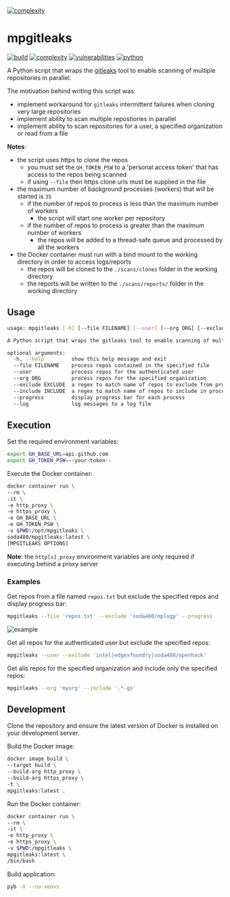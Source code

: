 [![complexity](https://img.shields.io/badge/complexity-Stable:%207-olive)](https://radon.readthedocs.io/en/latest/api.html#module-radon.complexity)
# mpgitleaks
[![build](https://github.com/soda480/mpgitleaks/actions/workflows/main.yml/badge.svg)](https://github.com/soda480/mpgitleaks/actions/workflows/main.yml)
[![complexity](https://img.shields.io/badge/complexity-Simple:%205-brightgreen)](https://radon.readthedocs.io/en/latest/api.html#module-radon.complexity)
[![vulnerabilities](https://img.shields.io/badge/vulnerabilities-None-brightgreen)](https://pypi.org/project/bandit/)
[![python](https://img.shields.io/badge/python-3.9-teal)](https://www.python.org/downloads/)

A Python script that wraps the [gitleaks](https://github.com/zricethezav/gitleaks) tool to enable scanning of multiple repositories in parallel. 

The motivation behind writing this script was:
* implement workaround for `gitleaks` intermittent failures when cloning very large repositories
* implement ability to scan multiple repostiories in parallel
* implement ability to scan repositories for a user, a specified organization or read from a file

**Notes**:
* the script uses https to clone the repos
  * you must set the `GH_TOKEN_PSW` to a 'personal access token' that has access to the repos being scanned
  * if using `--file` then https clone urls must be supplied in the file
* the maximum number of background processes (workers) that will be started is `35`
  * if the number of repos to process is less than the maximum number of workers
    * the script will start one worker per repository
  * if the number of repos to process is greater than the maximum number of workers
    * the repos will be added to a thread-safe queue and processed by all the workers
* the Docker container must run with a bind mount to the working directory in order to access logs/reports
  * the repos will be cloned to the `./scans/clones` folder in the working directory
  * the reports will be written to the `./scans/reports/` folder in the working directory


## Usage
```bash
usage: mpgitleaks [-h] [--file FILENAME] [--user] [--org ORG] [--exclude EXCLUDE] [--include INCLUDE] [--progress] [--log]

A Python script that wraps the gitleaks tool to enable scanning of multiple repositories in parallel

optional arguments:
  -h, --help         show this help message and exit
  --file FILENAME    process repos contained in the specified file
  --user             process repos for the authenticated user
  --org ORG          process repos for the specified organization
  --exclude EXCLUDE  a regex to match name of repos to exclude from processing
  --include INCLUDE  a regex to match name of repos to include in processing
  --progress         display progress bar for each process
  --log              log messages to a log file
```

## Execution

Set the required environment variables:
```bash
export GH_BASE_URL=api.github.com
export GH_TOKEN_PSW=--your-token--
```

Execute the Docker container:
```bash
docker container run \
--rm \
-it \
-e http_proxy \
-e https_proxy \
-e GH_BASE_URL \
-e GH_TOKEN_PSW \
-v $PWD:/opt/mpgitleaks \
soda480/mpgitleaks:latest \
[MPGITLEAKS OPTIONS]
```

**Note**: the `http[s]_proxy` environment variables are only required if executing behind a proxy server

### Examples

Get repos from a file named `repos.txt` but exclude the specified repos and display progress bar:
```bash
mpgitleaks --file 'repos.txt' --exclude 'soda480/mplogp' --progress
```
![example](https://raw.githubusercontent.com/soda480/mpgitleaks/master/docs/images/example1.gif)

Get all repos for the authenticated user but exclude the specified repos:
```bash
mpgitleaks --user --exclude 'intel|edgexfoundry|soda480/openhack'
```

Get alls repos for the specified organization and include only the specified repos:
```bash
mpgitleaks --org 'myorg' --include '.*-go'
```

## Development

Clone the repository and ensure the latest version of Docker is installed on your development server.

Build the Docker image:
```bash
docker image build \
--target build \
--build-arg http_proxy \
--build-arg https_proxy \
-t \
mpgitleaks:latest .
```

Run the Docker container:
```bash
docker container run \
--rm \
-it \
-e http_proxy \
-e https_proxy \
-v $PWD:/mpgitleaks \
mpgitleaks:latest \
/bin/bash
```

Build application:
```bash
pyb -X --no-venvs
```